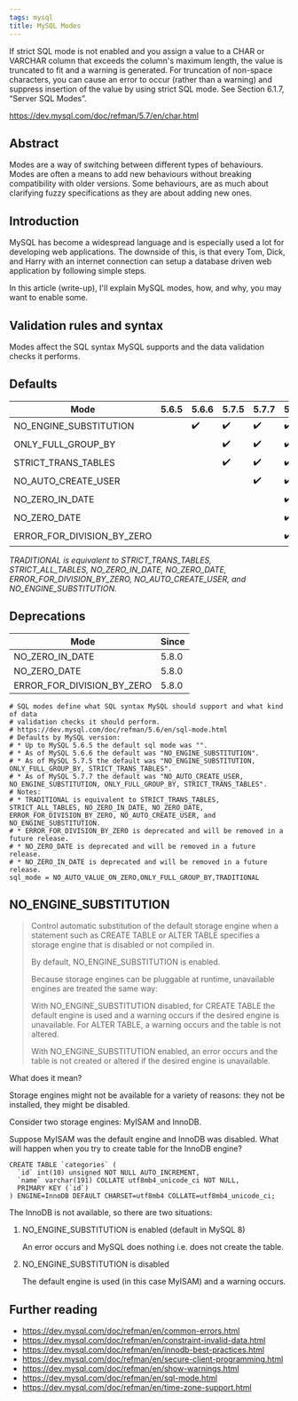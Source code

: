 ```yaml
---
tags: mysql
title: MySQL Modes
---
```



If strict SQL mode is not enabled and you assign a value to a CHAR or VARCHAR column that exceeds the column's maximum length, the value is truncated to fit and a warning is generated. For truncation of non-space characters, you can cause an error to occur (rather than a warning) and suppress insertion of the value by using strict SQL mode. See Section 6.1.7, “Server SQL Modes”.

https://dev.mysql.com/doc/refman/5.7/en/char.html

## Abstract

Modes are a way of switching between different types of behaviours. Modes are often a means to add new behaviours without breaking compatibility with older versions. Some behaviours, are as much about clarifying fuzzy specifications as they are about adding new ones.

## Introduction

MySQL has become a widespread language and is especially used a lot for developing web applications. The downside of this, is that every Tom, Dick, and Harry with an internet connection can setup a database driven web application by following simple steps.

In this article (write-up), I'll explain MySQL modes, how, and why, you may want to enable some.

## Validation rules and syntax

Modes affect the SQL syntax MySQL supports and the data validation checks it performs.

## Defaults

Mode | 5.6.5 | 5.6.6 | 5.7.5 | 5.7.7 | 5.8.0
---- | ----- | ----- | ----- | ----- | -----
NO_ENGINE_SUBSTITUTION | | :heavy_check_mark: | :heavy_check_mark: | :heavy_check_mark: | :heavy_check_mark:
ONLY_FULL_GROUP_BY | | | :heavy_check_mark: | :heavy_check_mark: | :heavy_check_mark:
STRICT_TRANS_TABLES | | | :heavy_check_mark: | :heavy_check_mark: | :heavy_check_mark:
NO_AUTO_CREATE_USER | | | | :heavy_check_mark: | :heavy_check_mark:
NO_ZERO_IN_DATE | | | | | :heavy_check_mark:
NO_ZERO_DATE | | | | | :heavy_check_mark:
ERROR_FOR_DIVISION_BY_ZERO | | | | | :heavy_check_mark:

*TRADITIONAL is equivalent to STRICT_TRANS_TABLES, STRICT_ALL_TABLES, NO_ZERO_IN_DATE, NO_ZERO_DATE, ERROR_FOR_DIVISION_BY_ZERO, NO_AUTO_CREATE_USER, and NO_ENGINE_SUBSTITUTION.*

## Deprecations

Mode | Since
---- | -----
NO_ZERO_IN_DATE | 5.8.0
NO_ZERO_DATE | 5.8.0
ERROR_FOR_DIVISION_BY_ZERO | 5.8.0

    # SQL modes define what SQL syntax MySQL should support and what kind of data
    # validation checks it should perform.
    # https://dev.mysql.com/doc/refman/5.6/en/sql-mode.html
    # Defaults by MySQL version:
    # * Up to MySQL 5.6.5 the default sql mode was "".
    # * As of MySQL 5.6.6 the default was "NO_ENGINE_SUBSTITUTION".
    # * As of MySQL 5.7.5 the default was "NO_ENGINE_SUBSTITUTION, ONLY_FULL_GROUP_BY, STRICT_TRANS_TABLES".
    # * As of MySQL 5.7.7 the default was "NO_AUTO_CREATE_USER, NO_ENGINE_SUBSTITUTION, ONLY_FULL_GROUP_BY, STRICT_TRANS_TABLES".
    # Notes:
    # * TRADITIONAL is equivalent to STRICT_TRANS_TABLES, STRICT_ALL_TABLES, NO_ZERO_IN_DATE, NO_ZERO_DATE, ERROR_FOR_DIVISION_BY_ZERO, NO_AUTO_CREATE_USER, and NO_ENGINE_SUBSTITUTION.
    # * ERROR_FOR_DIVISION_BY_ZERO is deprecated and will be removed in a future release.
    # * NO_ZERO_DATE is deprecated and will be removed in a future release.
    # * NO_ZERO_IN_DATE is deprecated and will be removed in a future release.
    sql_mode = NO_AUTO_VALUE_ON_ZERO,ONLY_FULL_GROUP_BY,TRADITIONAL

## NO_ENGINE_SUBSTITUTION

> Control automatic substitution of the default storage engine when a statement such as CREATE TABLE or ALTER TABLE specifies a storage engine that is disabled or not compiled in.
>
> By default, NO_ENGINE_SUBSTITUTION is enabled.
>
> Because storage engines can be pluggable at runtime, unavailable engines are treated the same way:
>
> With NO_ENGINE_SUBSTITUTION disabled, for CREATE TABLE the default engine is used and a warning occurs if the desired engine is unavailable. For ALTER TABLE, a warning occurs and the table is not altered.
>
> With NO_ENGINE_SUBSTITUTION enabled, an error occurs and the table is not created or altered if the desired engine is unavailable.

What does it mean?

Storage engines might not be available for a variety of reasons: they not be installed, they might be disabled.

Consider two storage engines: MyISAM and InnoDB.

Suppose MyISAM was the default engine and InnoDB was disabled. What will happen when you try to create table for the InnoDB engine?

    CREATE TABLE `categories` (
      `id` int(10) unsigned NOT NULL AUTO_INCREMENT,
      `name` varchar(191) COLLATE utf8mb4_unicode_ci NOT NULL,
      PRIMARY KEY (`id`)
    ) ENGINE=InnoDB DEFAULT CHARSET=utf8mb4 COLLATE=utf8mb4_unicode_ci;

The InnoDB is not available, so there are two situations:

1. NO_ENGINE_SUBSTITUTION is enabled (default in MySQL 8)

   An error occurs and MySQL does nothing i.e. does not create the table.

2. NO_ENGINE_SUBSTITUTION is disabled

   The default engine is used (in this case MyISAM) and a warning occurs.

## Further reading

* https://dev.mysql.com/doc/refman/en/common-errors.html
* https://dev.mysql.com/doc/refman/en/constraint-invalid-data.html
* https://dev.mysql.com/doc/refman/en/innodb-best-practices.html
* https://dev.mysql.com/doc/refman/en/secure-client-programming.html
* https://dev.mysql.com/doc/refman/en/show-warnings.html
* https://dev.mysql.com/doc/refman/en/sql-mode.html
* https://dev.mysql.com/doc/refman/en/time-zone-support.html

